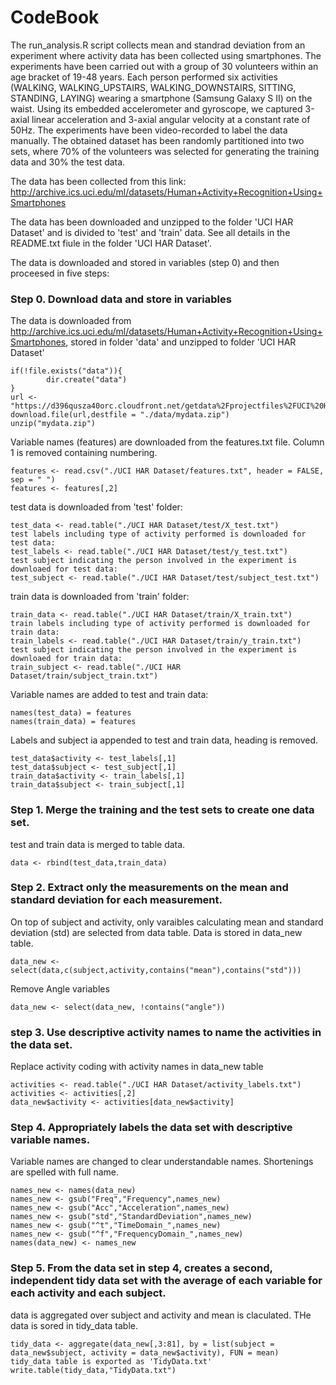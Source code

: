 # CodeBook

The run_analysis.R script collects mean and standrad deviation from an experiment where activity data has been collected using smartphones.
The experiments have been carried out with a group of 30 volunteers within an age bracket of 19-48 years. Each person performed six activities (WALKING, WALKING_UPSTAIRS, WALKING_DOWNSTAIRS, SITTING, STANDING, LAYING) wearing a smartphone (Samsung Galaxy S II) on the waist. Using its embedded accelerometer and gyroscope, we captured 3-axial linear acceleration and 3-axial angular velocity at a constant rate of 50Hz. The experiments have been video-recorded to label the data manually. The obtained dataset has been randomly partitioned into two sets, where 70% of the volunteers was selected for generating the training data and 30% the test data.

The data has been collected from this link: http://archive.ics.uci.edu/ml/datasets/Human+Activity+Recognition+Using+Smartphones

The data has been downloaded and unzipped to the folder 'UCI HAR Dataset' and is divided to 'test' and 'train' data. See all details in the README.txt fiule in the folder 'UCI HAR Dataset'.

The data is downloaded and stored in variables (step 0) and then proceesed in five steps:

### Step 0. Download data and store in variables 

The data is downloaded from  http://archive.ics.uci.edu/ml/datasets/Human+Activity+Recognition+Using+Smartphones, stored in folder 'data' and unzipped to folder 'UCI HAR Dataset'
```{r}
if(!file.exists("data")){
        dir.create("data")
}
url <- "https://d396qusza40orc.cloudfront.net/getdata%2Fprojectfiles%2FUCI%20HAR%20Dataset.zip"
download.file(url,destfile = "./data/mydata.zip")
unzip("mydata.zip")
```
Variable names (features) are downloaded from the features.txt file. Column 1 is removed containing numbering.
```{r}
features <- read.csv("./UCI HAR Dataset/features.txt", header = FALSE, sep = " ")
features <- features[,2]
```

test data is downloaded from 'test' folder:
```{r}
test_data <- read.table("./UCI HAR Dataset/test/X_test.txt")
test labels including type of activity performed is downloaded for test data:
test_labels <- read.table("./UCI HAR Dataset/test/y_test.txt")
test subject indicating the person involved in the experiment is downloaed for test data:
test_subject <- read.table("./UCI HAR Dataset/test/subject_test.txt")
```
train data is downloaded from 'train' folder:
```{r}
train_data <- read.table("./UCI HAR Dataset/train/X_train.txt")
train labels including type of activity performed is downloaded for train data:
train_labels <- read.table("./UCI HAR Dataset/train/y_train.txt")
test subject indicating the person involved in the experiment is downloaed for train data:
train_subject <- read.table("./UCI HAR Dataset/train/subject_train.txt")
```
Variable names are added to test and train data:
```{r}
names(test_data) = features
names(train_data) = features
```
Labels and subject ia appended to test and train data, heading is removed.
```{r}
test_data$activity <- test_labels[,1]
test_data$subject <- test_subject[,1]
train_data$activity <- train_labels[,1]
train_data$subject <- train_subject[,1]
```

### Step 1. Merge the training and the test sets to create one data set.
test and train data is merged to table data.
```{r}
data <- rbind(test_data,train_data)
```

### Step 2. Extract only the measurements on the mean and standard deviation for each measurement.
On top of subject and activity, only varaibles calculating mean and standard deviation (std) are selected from data table. Data is stored in data_new table.
```{r}
data_new <- select(data,c(subject,activity,contains("mean"),contains("std")))
```
Remove Angle variables
```{r}
data_new <- select(data_new, !contains("angle"))
````

### step 3. Use descriptive activity names to name the activities in the data set.
Replace activity coding with activity names in data_new table
```{r}
activities <- read.table("./UCI HAR Dataset/activity_labels.txt")
activities <- activities[,2]
data_new$activity <- activities[data_new$activity]
```

### Step 4. Appropriately labels the data set with descriptive variable names.
Variable names are changed to clear understandable names. Shortenings are spelled with full name.
```{r}
names_new <- names(data_new)
names_new <- gsub("Freq","Frequency",names_new)
names_new <- gsub("Acc","Acceleration",names_new)
names_new <- gsub("std","StandardDeviation",names_new)
names_new <- gsub("^t","TimeDomain_",names_new)
names_new <- gsub("^f","FrequencyDomain_",names_new)
names(data_new) <- names_new
```

### Step 5. From the data set in step 4, creates a second, independent tidy data set with the average of each variable for each activity and each subject.
data is aggregated over subject and activity and mean is claculated. THe data is sored in tidy_data table.
```{r}
tidy_data <- aggregate(data_new[,3:81], by = list(subject = data_new$subject, activity = data_new$activity), FUN = mean)
tidy_data table is exported as 'TidyData.txt'
write.table(tidy_data,"TidyData.txt")
```

